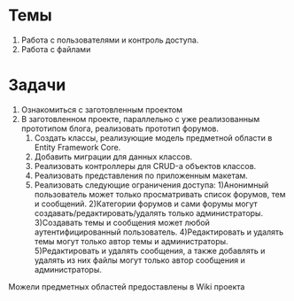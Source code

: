 # Темы

1. Работа с пользователями и контроль доступа.
2. Работа с файлами


# Задачи

1. Ознакомиться с заготовленным проектом
2. В заготовленном проекте, параллельно с уже реализованным прототипом блога, реализовать прототип форумов.
      1. Создать классы, реализующие модель предметной области в Entity Framework Core.
      2. Добавить миграции для данных классов.
      3. Реализовать контроллеры для CRUD-а объектов классов.
      4. Реализовать представления по приложенным макетам.
      5. Реализовать следующие ограничения доступа:
            1)Анонимный пользователь может только просматривать список форумов, тем и сообщений.
            2)Категории форумов и сами форумы могут создавать/редактировать/удалять только администраторы.
            3)Создавать темы и сообщения может любой аутентифицированный пользователь.
            4)Редактировать и удалять темы могут только автор темы и администраторы.
            5)Редактировать и удалять сообщения, а также добавлять и удалять из них файлы могут только автор сообщения и администраторы.

Можели предметных областей предоставлены в Wiki проекта

